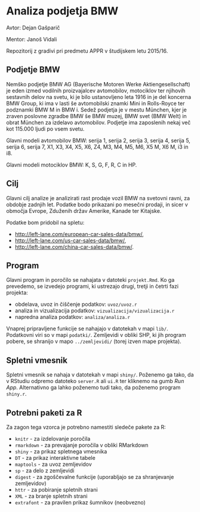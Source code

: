 # Analiza podjetja BMW

Avtor: Dejan Gašparič

Mentor: Janoš Vidali

Repozitorij z gradivi pri predmetu APPR v študijskem letu 2015/16.

## Podjetje BMW

Nemško podjetje BMW AG (Bayerische Motoren Werke Aktiengesellschaft) je eden izmed vodilnih proizvajalcev avtomobilov, motociklov ter njihovih sestavnih delov na svetu, ki je bilo ustanovljeno leta 1916 in je del koncerna BMW Group, ki ima v lasti še avtomobilski znamki Mini in Rolls-Royce ter podznamki BMW M in BMW i. Sedež podjetja je v mestu München, kjer je zraven poslovne zgradbe BMW še BMW muzej, BMW svet (BMW Welt) in obrat München za izdelavo avtomobilov. Podjetje ima zaposlenih nekaj več kot 115.000 ljudi po vsem svetu.

Glavni modeli avtomobilov BMW: serija 1, serija 2, serija 3, serija 4, serija 5, serija 6, serija 7,   X1, X3, X4, X5, X6, Z4, M3, M4, M5, M6, X5 M, X6 M, i3 in i8.

Glavni modeli motociklov BMW: K, S, G, F, R, C in HP.

## Cilj

Glavni cilj analize je analizirati rast prodaje vozil BMW na svetovni ravni, za obdobje zadnjih let. Podatke bodo prikazani po mesečni prodaji, in sicer v območja Evrope, Zduženih držav Amerike, Kanade ter Kitajske.

Podatke bom pridobil na spletu:
- http://left-lane.com/european-car-sales-data/bmw/,
- http://left-lane.com/us-car-sales-data/bmw/,
- http://left-lane.com/china-car-sales-data/bmw/.

## Program

Glavni program in poročilo se nahajata v datoteki `projekt.Rmd`. Ko ga prevedemo,
se izvedejo programi, ki ustrezajo drugi, tretji in četrti fazi projekta:

* obdelava, uvoz in čiščenje podatkov: `uvoz/uvoz.r`
* analiza in vizualizacija podatkov: `vizualizacija/vizualizacija.r`
* napredna analiza podatkov: `analiza/analiza.r`

Vnaprej pripravljene funkcije se nahajajo v datotekah v mapi `lib/`. Podatkovni
viri so v mapi `podatki/`. Zemljevidi v obliki SHP, ki jih program pobere, se
shranijo v mapo `../zemljevidi/` (torej izven mape projekta).

## Spletni vmesnik

Spletni vmesnik se nahaja v datotekah v mapi `shiny/`. Poženemo ga tako, da v
RStudiu odpremo datoteko `server.R` ali `ui.R` ter kliknemo na gumb *Run App*.
Alternativno ga lahko poženemo tudi tako, da poženemo program `shiny.r`.

## Potrebni paketi za R

Za zagon tega vzorca je potrebno namestiti sledeče pakete za R:

* `knitr` - za izdelovanje poročila
* `rmarkdown` - za prevajanje poročila v obliki RMarkdown
* `shiny` - za prikaz spletnega vmesnika
* `DT` - za prikaz interaktivne tabele
* `maptools` - za uvoz zemljevidov
* `sp` - za delo z zemljevidi
* `digest` - za zgoščevalne funkcije (uporabljajo se za shranjevanje zemljevidov)
* `httr` - za pobiranje spletnih strani
* `XML` - za branje spletnih strani
* `extrafont` - za pravilen prikaz šumnikov (neobvezno)
